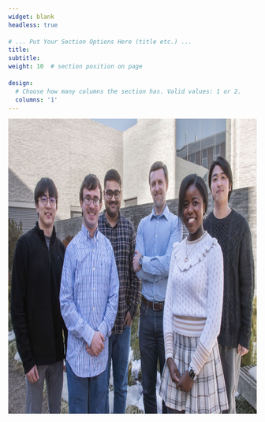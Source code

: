 ```yaml
---
widget: blank
headless: true

# ... Put Your Section Options Here (title etc.) ...
title:
subtitle:
weight: 10  # section position on page

design:
  # Choose how many columns the section has. Valid values: 1 or 2.
  columns: '1'
---
```


<img src="Kingsbury_group_spring_2024.jpg" alt="Group picture" width="1400" height="600" class="center">
